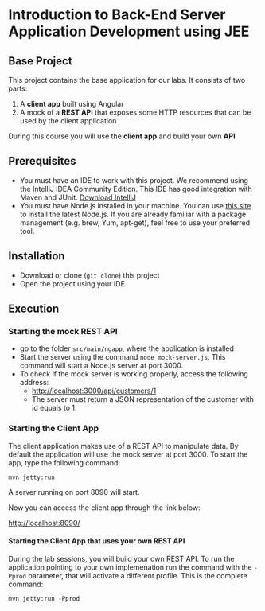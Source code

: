 # Introduction to Back-End Server Application Development using JEE

## Base Project
This project contains the base application for our labs. It consists of two parts: 

1. A **client app** built using Angular
2. A mock of a **REST API** that exposes some HTTP resources that can be used by the client application

During this course you will use the **client app** and build your own **API** 

## Prerequisites
* You must have an IDE to work with this project. We recommend using the IntelliJ IDEA Community Edition. This IDE has good integration with Maven and JUnit. [Download IntelliJ](https://www.jetbrains.com/idea/download/#section=mac)
* You must have Node.js installed in your machine. You can use [this site](https://nodejs.org/en/download/) to install the latest Node.js. If you are already familiar with a package management (e.g. brew, Yum, apt-get), feel free to use your preferred tool.

## Installation 

* Download or clone (`git clone`) this project
* Open the project using your IDE

## Execution

### Starting the mock REST API

* go to the folder `src/main/ngapp`, where the application is installed
* Start the server using the command `node mock-server.js`. This command will start a Node.js server at port 3000. 
* To check if the mock server is working properly, access the following address:
	* [http://localhost:3000/api/customers/1](http://localhost:3000/api/customers/1)
	* The server must return a JSON representation of the customer with id equals to 1.

### Starting the Client App

The client application makes use of a REST API to manipulate data. By default the application will use the mock server at port 3000. To start the app, type the following command:

`mvn jetty:run`

A server running on port 8090 will start.

Now you can access the client app through the link below:

[http://localhost:8090/](http://localhost:8090/)

#### Starting the Client App that uses your own REST API

During the lab sessions, you will build your own REST API. To run the application pointing to your own implemenation run the command with the `-Pprod` parameter, that will activate a different profile. This is the complete command:

`mvn jetty:run -Pprod`








